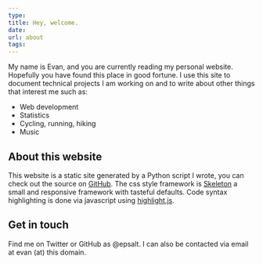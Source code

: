 ```yaml
---
type:
title: Hey, welcome.
date:
url: about
tags:
---
```


My name is Evan, and you are currently reading my personal
website. Hopefully you have found this place in good fortune. I use
this site to document technical projects I am working on and to write
about other things that interest me such as:

- Web development
- Statistics
- Cycling, running, hiking
- Music

## About this website

This website is a static site generated by a Python script I wrote,
you can check out the source on [GitHub][github]. The css style
framework is [Skeleton][skele] a small and responsive framework with
tasteful defaults. Code syntax highlighting is done via javascript
using [highlight.js][highlight].

## Get in touch

Find me on Twitter or GitHub as @epsalt. I can also be contacted via
email at evan (at) this domain.

[github]: https://github.com/epsalt/homepage
[skele]: http://getskeleton.com/
[highlight]: https://highlightjs.org/
